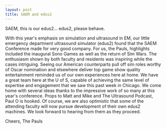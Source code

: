 ```yaml
---
layout: post
title: SAEM and edus2
---
```


SAEM, this is our edus2... edus2, please behave.

With this year's emphasis on simulation and ultrasound in EM, our little emergency department ultrasound simulator (edus2) found that the SAEM Conference made for very good company.
For us, the Pauls, highlights included the inaugural Sono Games as well as the return of Sim Wars. The enthusiasm shown by both faculty and residents was inspiring while the cases intriguing.
Seeing our American counterparts pull off sim roles worthy of Oscar nomination and elsewhere deliver top game show quality entertainment reminded us of our own experiences here at home. We have a great team here at the U of S, capable of achieving the same level of expertise and engagement that we saw this past week in Chicago.
We come home with several ideas thanks to the impressive work of so many at this year's conference. Props to Matt and Mike and The Ultrasound Podcast, Paul O is hooked.
Of course, we are also optimistic that some of the attending faculty will now pursue development of their own edus2 machines. We look forward to hearing from them as they proceed.

Cheers,
The Pauls

